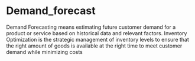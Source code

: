# Demand_forecast
Demand Forecasting means estimating future customer demand for a product or service based on historical data and relevant factors. Inventory Optimization is the strategic management of inventory levels to ensure that the right amount of goods is available at the right time to meet customer demand while minimizing costs
